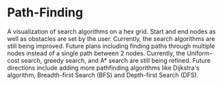 # Path-Finding
A visualization of search algorithms on a hex grid. Start and end nodes as well as obstacles are set by the user. Currently, the search algorithms are still being improved. Future plans including finding paths through multiple nodes instead of a single path between 2 nodes. Currently, the Uniform-cost search, greedy search, and A* search are still being refined. Future directions include adding more pathfinding algorithms like Dijkstra's algorithm, Breadth-first Search (BFS) and Depth-first Search (DFS).
